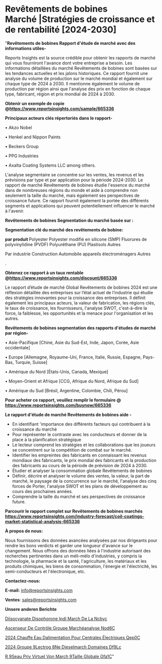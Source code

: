  # Revêtements de bobines Marché |Stratégies de croissance et de rentabilité [2024-2030]

"<strong>Revêtements de bobines Rapport d'étude de marché avec des informations utiles-</strong>

Reports Insights est la source crédible pour obtenir les rapports de marché qui vous fourniront l'avance dont votre entreprise a besoin. Les informations détaillées du marché Revêtements de bobines sont basées sur les tendances actuelles et les jalons historiques. Ce rapport fournit une analyse du volume de production sur le marché mondial et également sur chaque type de 2024 à 2030. Il mentionne également le volume de production par région ainsi que l'analyse des prix en fonction de chaque type, fabricant, région et prix mondial de 2024 à 2030.

<strong><b>Obtenir un exemple de copie @</b></strong><a href=https://www.reportsinsights.com/sample/665336><strong><b>https://www.reportsinsights.com/sample/665336</b></strong></a>

<b>Principaux acteurs clés répertoriés dans le rapport-</b>

<b> </b>• Akzo Nobel

• Henkel and Nippon Paints

• Beckers Group

• PPG Industries

• Axalta Coating Systems LLC among others.

L'analyse segmentaire se concentre sur les ventes, les revenus et les prévisions par type et par application pour la période 2024-2030. Le rapport de marché Revêtements de bobines étudie l'essence du marché dans de nombreuses régions du monde et aide à comprendre non seulement la taille du marché, mais également ses perspectives de croissance future. Ce rapport fournit également la portée des différents segments et applications qui peuvent potentiellement influencer le marché à l'avenir.

<strong>Revêtements de bobines Segmentation du marché basée sur :</strong>

<strong> Segmentation clé du marché des revêtements de bobine: </strong>

<strong> par produit </strong>
Polyester
Polyester modifié en silicone (SMP)
Fluorures de polyvinylidine (PVDF)
Polyuréthane (PU)
Plastisols
Autres

Par industrie
Construction
Automobile
appareils électroménagers
Autres

.

<strong><b>Obtenez ce rapport à un taux rentable @</b></strong><a href=https://www.reportsinsights.com/discount/665336><strong><b>https://www.reportsinsights.com/discount/665336</b></strong></a>

Le rapport d’étude de marché Global Revêtements de bobines 2024 est une réflexion détaillée des entreprises sur l’état actuel de l’industrie qui étudie des stratégies innovantes pour la croissance des entreprises. Il définit également les principaux acteurs, la valeur de fabrication, les régions clés, le taux de croissance, les fournisseurs, l'analyse SWOT, c'est-à-dire la force, la faiblesse, les opportunités et la menace pour l'organisation et les autres.

<strong>Revêtements de bobines segmentation des rapports d'études de marché par région-</strong>

• Asie-Pacifique [Chine, Asie du Sud-Est, Inde, Japon, Corée, Asie occidentale]

• Europe [Allemagne, Royaume-Uni, France, Italie, Russie, Espagne, Pays-Bas, Turquie, Suisse]

• Amérique du Nord [États-Unis, Canada, Mexique]

• Moyen-Orient et Afrique [CCG, Afrique du Nord, Afrique du Sud]

• Amérique du Sud [Brésil, Argentine, Colombie, Chili, Pérou]

<strong>Pour acheter ce rapport, veuillez remplir le formulaire @   <a href=https://www.reportsinsights.com/buynow/665336>https://www.reportsinsights.com/buynow/665336</a></strong>

<strong>Le rapport d'étude de marché Revêtements de bobines aide -</strong>
<ul>
  <li>En identifiant 'importance des différents facteurs qui contribuent à la croissance du marché</li>
  <li>Pour représenter le contraste avec les conducteurs et donner de la place à la planification stratégique</li>
  <li>Le lecteur comprend les stratégies et les collaborations que les joueurs se concentrent sur la compétition de combat sur le marché.</li>
  <li>Identifier les empreintes des fabricants en connaissant les revenus mondiaux des fabricants, le prix mondial des fabricants et la production des fabricants au cours de la période de prévision de 2024 à 2030.</li>
  <li>Étudier et analyser la consommation globale Revêtements de bobines</li>
  <li>Définir, décrire et analyser le volume des ventes, la valeur, la part de marché, le paysage de la concurrence sur le marché, l'analyse des cinq forces de Porter, l'analyse SWOT et les plans de développement au cours des prochaines années.</li>
  <li>Comprendre la taille du marché et ses perspectives de croissance future.</li>
</ul>

<strong>Parcourir le rapport complet sur Revêtements de bobines marchés <a href=https://www.reportsinsights.com/industry-forecast/coil-coatings-market-statistical-analysis-665336>https://www.reportsinsights.com/industry-forecast/coil-coatings-market-statistical-analysis-665336</a></strong>

<strong>À propos de nous:</strong>

Nous fournissons des données avancées analysées par nos dirigeants pour rendre les bons verdicts et garder une longueur d'avance sur le changement. Nous offrons des données liées à l'industrie autorisant des recherches pertinentes dans un méli-mélo d'industries, y compris la technologie, la pharmacie et la santé, l'agriculture, les matériaux et les produits chimiques, les biens de consommation, l'énergie et l'électricité, les semi-conducteurs et l'électronique, etc.

<strong>Contactez-nous:</strong>

<strong>E-mail:</strong> <a href=mailto:info@reportsinsights.com>info@reportsinsights.com</a>

<strong>Ventes</strong>: <a href=mailto:sales@reportsinsights.com>sales@reportsinsights.com</a>

<strong>Unsere anderen Berichte</strong>

<a href=https://www.linkedin.com/pulse/diisocyanate-disophorone-ipdi-march%C3%A9-de-la-ncbyc/>Diisocyanate Disophorone Ipdi March De La Ncbyc</a>

<a href=https://www.linkedin.com/pulse/ascenseur-de-contrôle-groupe-marchéanalyse-nod6c/>Ascenseur De Contrôle Groupe Marchéanalyse Nod6C</a>

<a href=https://www.linkedin.com/pulse/2024-chauffe-eau-dalimentation-pour-centrales-électriques-qep0c/>2024 Chauffe Eau Dalimentation Pour Centrales Électriques Qep0C</a>

<a href=https://www.linkedin.com/pulse/2024-groupe-%C3%A9lectrog%C3%A8ne-dieselmarch%C3%A9-domaines-df9lc/>2024 Groupe  9Lectrog 8Ne Dieselmarch Domaines Df9Lc</a>

<a href=https://www.linkedin.com/pulse/r%C3%A9seau-priv%C3%A9-virtuel-vpn-march%C3%A9taille-globale-gfa1c/>R 9Seau Priv Virtuel Vpn March 9Taille Globale Gfa1C</a>"
